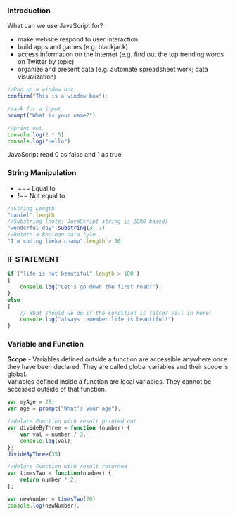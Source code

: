 ### Introduction
What can we use JavaScript for?
* make website respond to user interaction
* build apps and games (e.g. blackjack)
* access information on the Internet (e.g. find out the top trending words on Twitter by topic)
* organize and present data (e.g. automate spreadsheet work; data visualization)

```javascript
//Pop up a window box
confirm("This is a window box");

//ask for a input
prompt("What is your name?")

//print out
console.log(2 * 5)
console.log("Hello")
```
JavaScript read 0 as false and 1 as true

### String Manipulation
* === Equal to
* !== Not equal to

```javascript
//String Length
"daniel".length
//Substring (note: JavaScript string is ZERO based)
"wonderful day".substring(3, 7)
//Return a Boolean data tyle
"I'm coding lieka champ".length > 10
```

### IF STATEMENT
```javascript
if ("life is not beautiful".length > 100 ) 
{
    console.log("Let's go down the first road!");
}
else 
{
    // What should we do if the condition is false? Fill in here:
    console.log("always remember life is beautiful!")
}
```
### Variable and Function
**Scope** - Variables defined outside a function are accessible anywhere once they have been declared. They are called global variables and their scope is global.  
Variables defined inside a function are local variables. They cannot be accessed outside of that function.
```javascript
var myAge = 28;
var age = prompt("What's your age");

//delare Function with result printed out
var divideByThree = function (number) {
    var val = number / 3;
    console.log(val);
};
divideByThree(35)

//delare Function with result returned
var timesTwo = function(number) {
    return number * 2;
};

var newNumber = timesTwo(20)
console.log(newNumber);
```